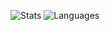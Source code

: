 ![Stats](https://github-readme-stats-seven-fawn-55.vercel.app/api?username=strandseter&show_icons=true&theme=transparent&hide_border=true&hide=stars&hide_rank=true)
![Languages](https://github-readme-stats-seven-fawn-55.vercel.app/api/top-langs/?username=strandseter&langs_count=20&hide_progress=true&theme=transparent&hide=makefile,handlebars,ejs&hide_border=true)

<!--
## Hi there 👋

**strandseter/strandseter** is a ✨ _special_ ✨ repository because its `README.md` (this file) appears on your GitHub profile.

Here are some ideas to get you started:

- 🔭 I’m currently working on ...
- 🌱 I’m currently learning ...
- 👯 I’m looking to collaborate on ...
- 🤔 I’m looking for help with ...
- 💬 Ask me about ...
- 📫 How to reach me: ...
- 😄 Pronouns: ...
- ⚡ Fun fact: ...
-->
